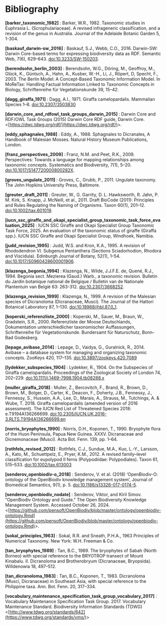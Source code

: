 # Bibliography

<a id="barker_1982"></a>**[barker_taxonomic_1982]**
: Barker, W.R., 1982. Taxonomic studies in Euphrasia L. (Scrophulariaceae). A
revised infrageneric classification, and a revision of the genus in Australia.
Journal of the Adelaide Botanic Garden 5, 1-304.

<a id="baskauf_darwin-sw_2016"></a>**[baskauf_darwin-sw_2016]**
: Baskauf, S.J., Webb, C.O., 2016. Darwin-SW: Darwin Core-based terms for expressing
biodiversity data as RDF. Semantic Web, 7(6), 629–643. 
[doi:10.3233/SW-150203](https://doi.org/10.3233/SW-150203).

<a id="berendsohn_berlin_2003"></a>**[berendsohn_berlin_2003]**
: Berendsohn, W.G., Döring, M., Geoffroy, M., Glück, K., Güntsch, A., Hahn, A.,
Kusber, W.-H., Li, J., Röpert, D, Specht, F., 2003. The Berlin Model: A
Concept-Based Taxonomic Information Model. In MoReTax: Handling Factual
Information Linked to Taxonomic Concepts in Biology, Schriftenreihe für 
Vegetationskunde 39, 15–42.

<a id="dagg_giraffa_1971"></a>**[dagg_giraffa_1971]**
: Dagg, A.I., 1971. Giraffa camelopardalis. Mammalian Species 1–8.
[doi:10.2307/3503830](https://doi.org/10.2307/3503830)


<a id="darwin_core_and_rdfowl_task_groups_darwin_2015"></a>**[darwin_core_and_rdfowl_task_groups_darwin_2015]**
: Darwin Core and RDF/OWL Task Groups (2015) Darwin Core RDF guide, Darwin Core.
&lt;[https://dwc.tdwg.org/rdf/](https://dwc.tdwg.org/rdf/)&gt;.

<a id="eddy_sphagnales_1988"></a>**[eddy_sphagnales_1988]**
: Eddy, A., 1988. Sphagnales to Dicranales, A Handbook of Malesian Mosses.
Natural History Museum Publications, London.

<a id="franz_perspectives_2009"></a>**[franz_perspectives_2009]**
: Franz, N.M. and Peet, R.K., 2009. Perspectives: Towards a language for mapping
relationships among taxonomic concepts. Systematics and Biodiversity, 7(1),
5–20.
[doi:10.1017/S147720000800282X](https://doi.org/10.1017/S147720000800282X).

<a id="groves_ungulate_2011"></a>**[groves_ungulate_2011]**
: Groves, C., Grubb, P., 2011. Ungulate taxonomy. The John Hopkins University
Press, Baltimore.

<a id="greuter_draft_2011"></a>**[greuter_draft_2011]**
: Greuter, W., G. Garrity, D. L. Hawksworth, R. Jahn, P. M. Kirk, S. Knapp, J.
McNeill, et al., 2011. Draft BioCode (2011): Principles and Rules Regulating the
Naming of Organisms. Taxon 60(1), 201–12.
[doi:10.1002/tax.601019](https://doi.org/10.1002/tax.601019).

<a id="iucn_ssc_giraffe_and_okapi_specialist_group_taxonomic_task_force_evaluation_2025"></a>**[iucn_ssc_giraffe_and_okapi_specialist_group_taxonomic_task_force_evaluation_2025]**
: IUCN SSC Giraffe and Okapi Specialist Group Taxonomic Task Force, 2025. An
evaluation of the taxonomic status of giraffe (Giraffa spp.). IUCN SSC Giraffe
and Okapi Specialist Group, Windhoek, Namibia.

<a id="judd_revision_1995"></a>**[judd_revision_1995]**
: Judd, W.S. and Kron, K.A., 1995. A revision of Rhododendron VI. Subgenus
Pentanthera (Sections Sciadorhodion, Rhodora and Viscidula). Edinburgh Journal
of Botany, 52(1), 1–54.
[doi:10.1017/S0960428600001906](https://doi.org/10.1017/S0960428600001906).

<a id="klazenga_begonia_1994"></a>**[klazenga_begonia_1994]**
: Klazenga, N., Wilde, J.J.F.E. de, Quené, R.J., 1994. Begonia sect. Mezierea
(Gaud.) Warb., a taxonomic revision. Bulletin du Jardin botanique national de
Belgique / Bulletin van de Nationale Plantentuin van België 63: 263-312.
[doi:10.2307/3668252](https://doi.org/10.2307/3668252).


<a id="klazenga_revision_1999"></a>**[klazenga_revision_1999]**
: Klazenga, N., 1999. A revision of the Malesian species of Dicranoloma
(Dicranaceae, Musci). The Journal of the Hattori Botanical Laboratory 87, 1–130.
[doi:10.18968/jhbl.87.0_1](https://doi.org/10.18968/jhbl.87.0_1).

<a id="koperski_referenzliste_2000"></a>**[koperski_referenzliste_2000]**
: Koperski, M., Sauer, M., Braun, W., Gradstein, S.R., 2000. Referenzliste der
Moose Deutschlands, Dokumentation unterschiedlicher taxonomischer Auffassungen,
Schriftenreihe für Vegetationskunde. Bundersamt für Naturschutz, Bonn-Bad
Godesberg.

<a id="lepage_avibase_2014"></a>**[lepage_avibase_2014]**
: Lepage, D., Vaidya, G., Guralnick, R., 2014. Avibase – a database system for
managing and organizing taxonomic concepts. ZooKeys 420, 117–135.
[doi:10.3897/zookeys.420.7089](https://doi.org/10.3897/zookeys.420.7089)

<a id="lydekker_subspecies_2004"></a>**[lydekker_subspecies_1904]**
: Lydekker, R., 1904. On the Subspecies of Giraffa camelopardalis. Proceedings
of the Zoological Society of London 74, 202–229.
[doi:10.1111/j.1469-7998.1904.tb08288.x](https://doi.org/10.1111/j.1469-7998.1904.tb08288.x)

<a id="muller_giraffa_2018"></a>**[muller_giraffa_2018]**
: Muller, Z., Bercovitch, F., Brand, R., Brown, D., Brown, M., Bolger, D.,
Carter, K., Deacon, F., Doherty, J.B., Fennessy, J., Fennessy, S., Hussein,
A.A., Lee, D., Marais, A., Strauss, M., Tutchings, A. & Wube, T. 2018. Giraffa
camelopardalis (amended version of 2016 assessment). The IUCN Red List of
Threatened Species 2018: e.T9194A136266699.
[doi:10.2305/IUCN.UK.2016-3.RLTS.T9194A136266699.en](https://dx.doi.org/10.2305/IUCN.UK.2016-3.RLTS.T9194A136266699.en)

<a id="norris_bryophyte_1990"></a>**[norris_bryophytes_1990]** 
: Norris, D.H., Koponen, T., 1990. Bryophyte flora of the Huon Peninsula, Papua
New Guinea. XXXV. Dicranaceae and Dicnemonaceae (Musci). Acta Bot. Fenn. 139,
pp. 1–64.

<a id="rothfels_revised_2012">**[rothfels_revised_2012]**
: Rothfels, C.J., Sundue, M.A., Kuo, L.-Y., Larsson, A., Kato, M., Schuettpelz,
E., Pryer, K.M., 2012. A revised family–level classification for eupolypod II
ferns (Polypodiidae: Polypodiales). Taxon 61, 515–533.
[doi:10.1002/tax.613003](https://doi.org/10.1002/tax.613003)

<a id="senderov_openbiodiv-o_2018"></a>**[senderov_openbiodiv-o_2018]**
: Senderov, V. et al. (2018) ‘OpenBiodiv-O: ontology of the OpenBiodiv knowledge
management system’, Journal of Biomedical Semantics, 9(1), p. 5.
[doi:10.1186/s13326-017-0174-5](https://doi.org/10.1186/s13326-017-0174-5).

<a id="senderov_openbiodiv_nodate"></a>**[senderov_openbiodiv_nodate]** 
: Senderov, Viktor, and Kiril Simov. “OpenBiodiv Ontology and Guide.” The Open
Biodiversity Knowledge Management System. Accessed October 26, 2024.
&lt;[https://github.com/pensoft/OpenBiodiv/blob/master/ontology/openbiodiv-ontology.Rmd](https://github.com/pensoft/OpenBiodiv/blob/master/ontology/openbiodiv-ontology.Rmd)&gt;.

<a id="sokal_principles_1963"></a>**[sokal_principles_1963]**
: Sokal, R.R. and Sneath, P.H.A., 1963 Principles of Numerical Taxonomy. New
York: W.H. Freeman & Co.

<a id="tan_bryophytes_1989"></a>**[tan_bryophytes_1989]**
: Tan, B.C., 1989. The bryophytes of Sabah (North Borneo) with special reference
to the BRYOTROP transect of Mount Kinabalu. II. Dicranoloma and Brotherobryum
(Dicranaceae, Bryopsida). Willdenowia 18, 497–512.

<a id="tan_dicranoloma_1983"><a>**[tan_dicranoloma_1983]**
: Tan, B.C., Koponen, T., 1983. Dicranoloma (Musci, Dicranaceae) in Southeast
Asia, with special reference to the Philippine taxa. Ann. Bot. Fenn. 20,
317–334.

<a id="vocabulary_maintenance_specification_task_group_2017"></a>**[vocabulary_maintenance_specification_task_group_vocabulary_2017]**
: Vocabulary Maintenance Specification Task Group. 2017. Vocabulary Maintenance
Standard. Biodiversity Information Standards (TDWG)
&lt;[http://www.tdwg.org/standards/642](https://www.tdwg.org/standards/vms/)&gt;
